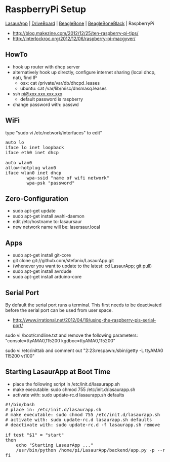 RaspberryPi Setup
==================

[LasaurApp](lasaurapp.md) | [DriveBoard](driveboard.md) | [BeagleBone](beaglebone_setup.md) | [BeagleBoneBlack](bbb_setup.md) | RaspberryPi

- http://blog.makezine.com/2012/12/25/ten-raspberry-pi-tips/
- http://interlockroc.org/2012/12/06/raspberry-pi-macgyver/


HowTo
------

- hook up router with dhcp server
- alternatively hook up directly, configure internet sharing 
  (local dhcp, nat), find IP
  - osx: cat /private/var/db/dhcpd_leases
  - ubuntu: cat /var/lib/misc/dnsmasq.leases
- ssh pi@xxx.xxx.xxx.xxx
  - default password is raspberry
- change password with: passwd


WiFi
------

type "sudo vi /etc/network/interfaces" to edit"
<pre>
auto lo
iface lo inet loopback
iface eth0 inet dhcp

auto wlan0
allow-hotplug wlan0
iface wlan0 inet dhcp
        wpa-ssid "name of wifi network"
        wpa-psk "password"
</pre>


Zero-Configuration
-------------------

- sudo apt-get update
- sudo apt-get install avahi-daemon
- edit /etc/hostname to:
lasaursaur
- new network name will be: lasersaur.local


Apps
-------

- sudo apt-get install git-core
- git clone git://github.com/stefanix/LasaurApp.git
- (whenever you want to update to the latest: cd LasaurApp; git pull)
- sudo apt-get install avrdude
- sudo apt-get install arduino-core


Serial Port
------------

By default the serial port runs a terminal. This first needs to 
be deactivated before the serial port can be used from user space.
- http://www.irrational.net/2012/04/19/using-the-raspberry-pis-serial-port/

sudo vi /boot/cmdline.txt
and remove the following parameters:
"console=ttyAMA0,115200 kgdboc=ttyAMA0,115200"

sudo vi /etc/inittab
and comment out 
"2:23:respawn:/sbin/getty -L ttyAMA0 115200 vt100"


Starting LasaurApp at Boot Time
-------------------------------

- place the following script in /etc/init.d/lasaurapp.sh
- make executable: sudo chmod 755 /etc/init.d/lasaurapp.sh
- activate with: sudo update-rc.d lasaurapp.sh defaults

<pre>
#!/bin/bash
# place in: /etc/init.d/lasaurapp.sh
# make executable: sudo chmod 755 /etc/init.d/lasaurapp.sh
# activate with: sudo update-rc.d lasaurapp.sh defaults
# deactivate with: sudo update-rc.d -f lasaurapp.sh remove

if test "$1" = "start"
then
    echo "Starting LasaurApp ..."
    /usr/bin/python /home/pi/LasaurApp/backend/app.py -p --raspberrypi	
fi
</pre>

